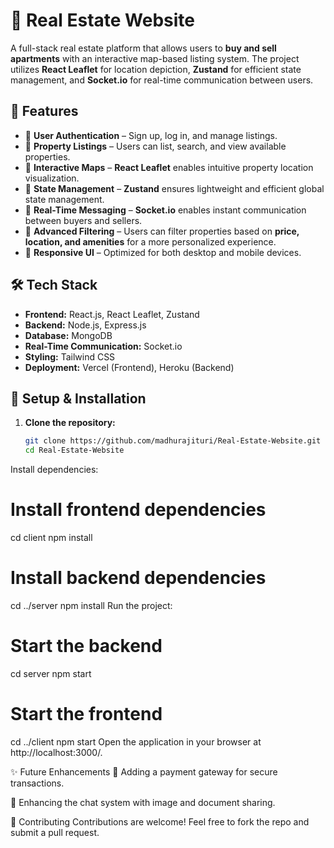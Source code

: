 # 🏡 Real Estate Website

A full-stack real estate platform that allows users to **buy and sell apartments** with an interactive map-based listing system. The project utilizes **React Leaflet** for location depiction, **Zustand** for efficient state management, and **Socket.io** for real-time communication between users.

## 🚀 Features
- 🔹 **User Authentication** – Sign up, log in, and manage listings.
- 🔹 **Property Listings** – Users can list, search, and view available properties.
- 🔹 **Interactive Maps** – **React Leaflet** enables intuitive property location visualization.
- 🔹 **State Management** – **Zustand** ensures lightweight and efficient global state management.
- 🔹 **Real-Time Messaging** – **Socket.io** enables instant communication between buyers and sellers.
- 🔹 **Advanced Filtering** – Users can filter properties based on **price, location, and amenities** for a more personalized experience.
- 🔹 **Responsive UI** – Optimized for both desktop and mobile devices.

## 🛠️ Tech Stack
- **Frontend:** React.js, React Leaflet, Zustand
- **Backend:** Node.js, Express.js
- **Database:** MongoDB
- **Real-Time Communication:** Socket.io
- **Styling:** Tailwind CSS
- **Deployment:** Vercel (Frontend), Heroku (Backend)

## 📍 Setup & Installation

1. **Clone the repository:**
   ```bash
   git clone https://github.com/madhurajituri/Real-Estate-Website.git
   cd Real-Estate-Website
Install dependencies:

# Install frontend dependencies
cd client
npm install

# Install backend dependencies
cd ../server
npm install
Run the project:

# Start the backend
cd server
npm start

# Start the frontend
cd ../client
npm start
Open the application in your browser at http://localhost:3000/.

✨ Future Enhancements
🔸 Adding a payment gateway for secure transactions.

🔸 Enhancing the chat system with image and document sharing.

🤝 Contributing
Contributions are welcome! Feel free to fork the repo and submit a pull request.
